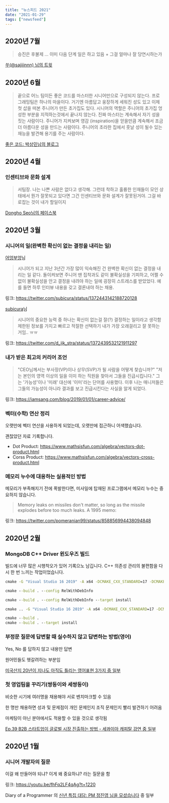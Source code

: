 ```yaml
---
title: "뉴스피드 2021"
date: "2021-01-29"
tags: ["newsfeed"]
---
```


## 2020년 7월

> 승진은 후불제 ... 이미 다음 단계 일은 하고 있음 + 그걸 얼마나 잘 당연시하는가

[쑤(@sajiiinnn) 님의 트윗](https://twitter.com/sajiiinnn/status/1404288485108846593?s=20)

## 2020년 6월

> 끝으로 어느 팀이든 좋은 코드를 마스터한 시니어만으로 구성되지 않는다. 프로그래밍팀은 하나의 마을이다. 거기엔 아름답고 웅장하게 세워진 성도 있고 이제 첫 삽을 떠본 주니어가 만든 초가집도 있다. 시니어의 역할은 주니어의 초가집 엉성한 부분을 지적하는것에서 끝나지 않는다. 진짜 마스터는 계속해서 자기 성을 짓는 사람이다. 주니어가 지켜보며 영감 (inspiration)을 얻을만큼 계속해서 조금 더 아름다운 성을 만드는 사람이다. 주니어의 초라한 집에서 훗날 성이 될수 있는 재능을 발견해 용기를 주는 사람이다.

[좋은 코드: 박상민님의 블로그](https://sangminpark.blog/2021/05/28/%EC%A2%8B%EC%9D%80-%EC%BD%94%EB%93%9C/)

## 2020년 4월

### 인센티브와 문화 설계

> 서팀장. 나는 나쁜 사람은 없다고 생각해. 그런데 착하고 훌륭한 인재들이 모인 상태에서 뭔가 잘못되고 있다면 그건 인센티브와 문화 설계가 잘못된거야. 그걸 바로잡는 것이 내가 할일이지

[Dongho Seo님의 페이스북](https://www.facebook.com/dongho.seo1/posts/4004065036319266?__cft__[0]=AZXgcADJD-l6jTWyMr-mYCPZfncRFeSYHOtmjgY5uuj4CENqdmyjenDQGTPB56qRv3ZYM9wDbbgbyfbx7anFZjuF_KwMjd_F3KtklcTU5b_POGxtnPdKm794EYmHW4xLc-I&__tn__=%2CO%2CP-R)

## 2020년 3월

### 시니어의 일(완벽한 확신이 없는 결정을 내리는 일)

[어엉부엉](https://twitter.com/d_ijk_stra)님

> 시니어가 되고 지난 3년간 가장 많이 익숙해진 건 완벽한 확신이 없는 결정을 내리는 일 같다. 돌이켜보면 주니어 땐 집착과도 같이 불확실성을 기피하고, 어쩔 수 없이 불확실성을 안고 결정을 내려야 하는 일에 굉장히 스트레스를 받았었다. 예를 들면 하루 인터뷰 내용을 갖고 결론내야 하는 채용.

링크: https://twitter.com/subicura/status/1372443142188720128

[subicura](https://twitter.com/subicura)님

> 시니어의 중요한 능력 중 하나는 확신이 없는걸 잘(?) 결정하는 일이라고 생각함
제한된 정보를 가지고 빠르고 적절한 선택하기
내가 가장 오래걸리고 잘 못하는거임.. ㅠㅠ

링크: https://twitter.com/d_ijk_stra/status/1372439532121911297

### 내가 받은 최고의 커리어 조언

> "CEO님께서는 부사장(VP)이나 상무(SVP)가 될 사람을 어떻게 찾습니까?"
"저는 본인의 영역 이상의 일을 이미 하는 직원을 찾아서 그들을 진급시킵니다."
그는 '가능성'이나 '미래' 대신에 '이미'라는 단어를 사용했다.
이후 나는 매니저들은 그들의 가능성이 아니라 결과를 보고 진급시킨다는 사실을 알게 되었다.

링크: https://iamsang.com/blog/2019/01/01/career-advice/

### 벡터(수학) 연산 정리

오랫만에 벡터 연산을 사용하게 되었는데, 오랫만에 접근하니 어색했습니다.

괜찮았던 자료 기록합니다.

- Dot Product: https://www.mathsisfun.com/algebra/vectors-dot-product.html
- Corss Product: https://www.mathsisfun.com/algebra/vectors-cross-product.html

### 메모리 누수에 대응하는 실용적인 방법

메모리가 부족해지기 전에 폭발한다면, 미사일에 탑재된 프로그램에서 메모리 누수는 중요하지 않습니다.

> Memory leaks on missiles don't matter, so long as the missile explodes before too much leaks. A 1995 memo: 

링크: https://twitter.com/pomeranian99/status/858856994438094848

## 2020년 2월

### MongoDB C++ Driver 윈도우즈 빌드

빌드에 너무 많은 시행착오가 있어 기록으노 남깁니다. C++ 의존성 관리의 불편함을 다시 한 번 느끼는 작업이었습니다.

```bat
cmake -G "Visual Studio 16 2019" -A x64 -DCMAKE_CXX_STANDARD=17 -DCMAKE_CXX_FLAGS="/Zc:__cplusplus" "-DENABLE_SSL=WINDOWS" "-DCMAKE_INSTALL_PREFIX=C:\Users\jaewa\go\src\github.com\hueypark\marsettler\Server\Package\mongo-c-driver-1.17.3\stage" "-DCMAKE_PREFIX_PATH=C:\Users\jaewa\go\src\github.com\hueypark\marsettler\Server\Package\mongo-c-driver-1.17.3\stage" ..

cmake --build . --config RelWithDebInfo

cmake --build . --config RelWithDebInfo --target install

cmake .. -G "Visual Studio 16 2019" -A x64 -DCMAKE_CXX_STANDARD=17 -DCMAKE_CXX_FLAGS="/Zc:__cplusplus" -DCMAKE_BUILD_TYPE=Release -DENABLE_TESTS=OFF -DCMAKE_PREFIX_PATH=C:\Users\jaewa\go\src\github.com\hueypark\marsettler\Server\Package\mongo-c-driver-1.17.3\stage -DCMAKE_INSTALL_PREFIX=C:\Users\jaewa\go\src\github.com\hueypark\marsettler\Server\Package\mongo-cxx-driver-r3.6.2\stage

cmake --build .
cmake --build . --target install
```

### 부정문 질문에 답변할 때 실수하지 않고 답변하는 방법(영어)

Yes, No 를 답하지 않고 내용만 답변

원어민들도 헷갈려하는 부분임

[미국산지 20년이 지나도 아직도 틀리는 영어표현 3가지 중 일부](https://youtu.be/Ujy94q3J8so?t=255)

### 첫 영업팀을 꾸리기(쌍둥이와 세쌍둥이)

비슷한 시기에 여러명을 채용해야 서로 벤치마크할 수 있음

한 명만 채용하면 성과 및 문제점이 개인 문제인지 조직 문제인지 빨리 발견하기 어려움

마케팅이 아닌 분야에서도 적용할 수 있을 것으로 생각됨

[Ep.39 B2B 스타트업이 글로벌 시장 진출하는 방법 - 세콰이아 캐피탈 강연 중 일부](https://youtu.be/RLnBSwZ-flw?t=1258)

## 2020년 1월

### 시니어 개발자의 질문

이걸 왜 만들어야 되냐? 이게 왜 중요하냐? 라는 질문을 함

링크: https://youtu.be/fhFq2LF4qAg?t=1220

Diary of a Programmer 의 [신년 특집 대담: PM 정진영 님을 모셨습니다](https://youtu.be/fhFq2LF4qAg) 중 일부
